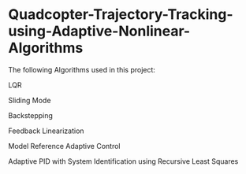 # Quadcopter-Trajectory-Tracking-using-Adaptive-Nonlinear-Algorithms
The following Algorithms used in this project:

LQR

Sliding Mode

Backstepping

Feedback Linearization

Model Reference Adaptive Control

Adaptive PID with System Identification using Recursive Least Squares
